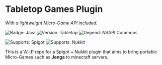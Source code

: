 # Tabletop Games Plugin
*With a lightweight Micro-Game API included.*

![Badge: Java](https://img.shields.io/badge/Java-8-red?style=for-the-badge)
![Version: Tabletop](https://img.shields.io/badge/Version-1.0-blue?style=for-the-badge)
![Depend: NSAPI Commons](https://img.shields.io/badge/Depend-NSAPI_COmmons_1.0-some_green?style=for-the-badge)

![Supports: Spigot](https://img.shields.io/badge/Spigot-W.I.P-orange?style=for-the-badge)
![Supports: Nukkit](https://img.shields.io/badge/Nukkit-1.0.11-darkred?style=for-the-badge)

This is a W.I.P repo for a Spigot + Nukkit plugin that aims to bring portable Micro-Games such as **Jenga** to minecraft servers.